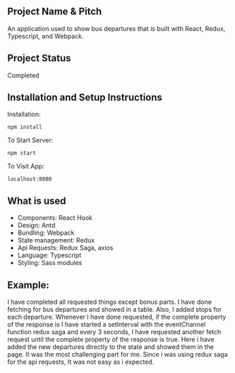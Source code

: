 ## Project Name & Pitch

An application used to show  bus departures that is built with React, Redux, Typescript, and Webpack.

## Project Status

Completed

## Installation and Setup Instructions

Installation:

`npm install`  

To Start Server:

`npm start`  

To Visit App:

`localhost:8080`  

## What is used

  - Components: React Hook
  - Design: Antd
  - Bundling: Webpack
  - State management: Redux
  - Api Requests: Redux Saga,  axios
  - Language: Typescript
  - Styling: Sass modules

## Example:  

I have completed all requested things except bonus parts. I have done fetching for bus departures and showed in a table. Also, I added stops for each departure.
Whenever I have done requested, if the complete property of the response is I have started a setInterval with the eventChannel function redux saga and every 3 seconds, I have requested another fetch request until the complete property of the response is true. Here i have added the new departures directly to the state and showed them in the page. It was the most challenging part for me. Since i was using redux saga for the api requests, It was not easy as i expected.